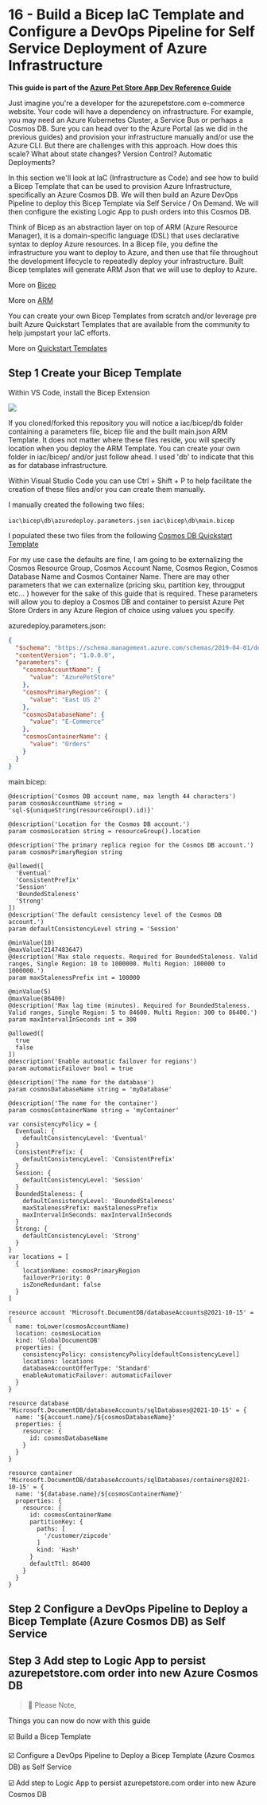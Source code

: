 # 16 - Build a Bicep IaC Template and Configure a DevOps Pipeline for Self Service Deployment of Azure Infrastructure

**This guide is part of the [Azure Pet Store App Dev Reference Guide](../README.md)**

Just imagine you're a developer for the azurepetstore.com e-commerce website. Your code will have a dependency on infrastructure. For example, you may need an Azure Kubernetes Cluster, a Service Bus or perhaps a Cosmos DB. Sure you can head over to the Azure Portal (as we did in the previous guides) and provision your infrastructure manually and/or use the Azure CLI. But there are challenges with this approach. How does this scale? What about state changes? Version Control? Automatic Deployments? 

In this section we'll look at IaC (Infrastructure as Code) and see how to build a Bicep Template that can be used to provision Azure Infrastructure, specifically an Azure Cosmos DB. We will then build an Azure DevOps Pipeline to deploy this Bicep Template via Self Service / On Demand. We will then configure the existing Logic App to push orders into this Cosmos DB.

Think of Bicep as an abstraction layer on top of ARM (Azure Resource Manager), it is a domain-specific language (DSL) that uses declarative syntax to deploy Azure resources. In a Bicep file, you define the infrastructure you want to deploy to Azure, and then use that file throughout the development lifecycle to repeatedly deploy your infrastructure. Built Bicep templates will generate ARM Json that we will use to deploy to Azure.

More on [Bicep](https://docs.microsoft.com/en-us/azure/azure-resource-manager/bicep/overview?tabs=bicep)

More on [ARM](https://docs.microsoft.com/en-us/azure/azure-resource-manager/templates/overview)

You can create your own Bicep Templates from scratch and/or leverage pre built Azure Quickstart Templates that are available from the community to help jumpstart your IaC efforts.

More on [Quickstart Templates](https://azure.microsoft.com/en-us/resources/templates)

## Step 1 Create your Bicep Template ##

Within VS Code, install the Bicep Extension

![](images/1.png)

If you cloned/forked this repository you will notice a iac/bicep/db folder containing a parameters file, bicep file and the built main.json ARM Template. It does not matter where these files reside, you will specify location when you deploy the ARM Template. You can create your own folder in iac/bicep/<newfoldername> and/or just follow ahead. I used 'db' to indicate that this as for database infrastructure.

Within Visual Studio Code you can use Ctrl + Shift + P to help facilitate the creation of these files and/or you can create them manually.

I manually created the following two files:

```iac\bicep\db\azuredeploy.parameters.json```
```iac\bicep\db\main.bicep```

I populated these two files from the following [Cosmos DB Quickstart Template](https://github.com/Azure/azure-quickstart-templates/tree/master/quickstarts/microsoft.documentdb/cosmosdb-sql)

For my use case the defaults are fine, I am going to be externalizing the Cosmos Resource Group, Cosmos Account Name, Cosmos Region, Cosmos Database Name and Cosmos Container Name. There are may other parameters that we can externalize (pricing sku, partition key, througput etc... ) however for the sake of this guide that is required. These parameters will allow you to deploy a Cosmos DB and container to persist Azure Pet Store Orders in any Azure Region of choice using values you specify.

azuredeploy.parameters.json:

```json
{
  "$schema": "https://schema.management.azure.com/schemas/2019-04-01/deploymentParameters.json#",
  "contentVersion": "1.0.0.0",
  "parameters": {
    "cosmosAccountName": {
      "value": "AzurePetStore"
    },
    "cosmosPrimaryRegion": {
      "value": "East US 2"
    },
    "cosmosDatabaseName": {
      "value": "E-Commerce"
    },
    "cosmosContainerName": {
      "value": "Orders"
    }
  }
}
```

main.bicep:

```bicep
@description('Cosmos DB account name, max length 44 characters')
param cosmosAccountName string = 'sql-${uniqueString(resourceGroup().id)}'

@description('Location for the Cosmos DB account.')
param cosmosLocation string = resourceGroup().location

@description('The primary replica region for the Cosmos DB account.')
param cosmosPrimaryRegion string

@allowed([
  'Eventual'
  'ConsistentPrefix'
  'Session'
  'BoundedStaleness'
  'Strong'
])
@description('The default consistency level of the Cosmos DB account.')
param defaultConsistencyLevel string = 'Session'

@minValue(10)
@maxValue(2147483647)
@description('Max stale requests. Required for BoundedStaleness. Valid ranges, Single Region: 10 to 1000000. Multi Region: 100000 to 1000000.')
param maxStalenessPrefix int = 100000

@minValue(5)
@maxValue(86400)
@description('Max lag time (minutes). Required for BoundedStaleness. Valid ranges, Single Region: 5 to 84600. Multi Region: 300 to 86400.')
param maxIntervalInSeconds int = 300

@allowed([
  true
  false
])
@description('Enable automatic failover for regions')
param automaticFailover bool = true

@description('The name for the database')
param cosmosDatabaseName string = 'myDatabase'

@description('The name for the container')
param cosmosContainerName string = 'myContainer'

var consistencyPolicy = {
  Eventual: {
    defaultConsistencyLevel: 'Eventual'
  }
  ConsistentPrefix: {
    defaultConsistencyLevel: 'ConsistentPrefix'
  }
  Session: {
    defaultConsistencyLevel: 'Session'
  }
  BoundedStaleness: {
    defaultConsistencyLevel: 'BoundedStaleness'
    maxStalenessPrefix: maxStalenessPrefix
    maxIntervalInSeconds: maxIntervalInSeconds
  }
  Strong: {
    defaultConsistencyLevel: 'Strong'
  }
}
var locations = [
  {
    locationName: cosmosPrimaryRegion
    failoverPriority: 0
    isZoneRedundant: false
  }
]

resource account 'Microsoft.DocumentDB/databaseAccounts@2021-10-15' = {
  name: toLower(cosmosAccountName)
  location: cosmosLocation
  kind: 'GlobalDocumentDB'
  properties: {
    consistencyPolicy: consistencyPolicy[defaultConsistencyLevel]
    locations: locations
    databaseAccountOfferType: 'Standard'
    enableAutomaticFailover: automaticFailover
  }
}

resource database 'Microsoft.DocumentDB/databaseAccounts/sqlDatabases@2021-10-15' = {
  name: '${account.name}/${cosmosDatabaseName}'
  properties: {
    resource: {
      id: cosmosDatabaseName
    }
  }
}

resource container 'Microsoft.DocumentDB/databaseAccounts/sqlDatabases/containers@2021-10-15' = {
  name: '${database.name}/${cosmosContainerName}'
  properties: {
    resource: {
      id: cosmosContainerName
      partitionKey: {
        paths: [
          '/customer/zipcode'
        ]
        kind: 'Hash'
      }
      defaultTtl: 86400
    }
  }
}
```

## Step 2 Configure a DevOps Pipeline to Deploy a Bicep Template (Azure Cosmos DB) as Self Service ##

## Step 3 Add step to Logic App to persist azurepetstore.com order into new Azure Cosmos DB ##

> 📝 Please Note,

Things you can now do now with this guide

☑️ Build a Bicep Template

☑️ Configure a DevOps Pipeline to Deploy a Bicep Template (Azure Cosmos DB) as Self Service

☑️ Add step to Logic App to persist azurepetstore.com order into new Azure Cosmos DB
